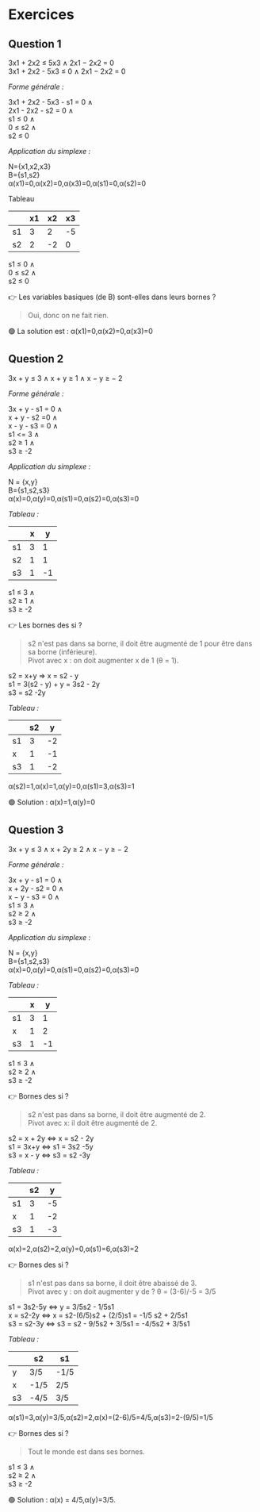 # Exercices

## Question 1

3x1 + 2x2 ≤ 5x3 ∧ 2x1 − 2x2 = 0  
3x1 + 2x2 - 5x3 ≤ 0 ∧ 2x1 − 2x2 = 0

_Forme générale :_

3x1 + 2x2 - 5x3 - s1 = 0 ∧  
2x1 - 2x2 - s2 = 0 ∧  
s1 ≤ 0 ∧  
0 ≤ s2 ∧  
s2 ≤ 0

_Application du simplexe :_

N={x1,x2,x3}  
B={s1,s2}  
α(x1)=0,α(x2)=0,α(x3)=0,α(s1)=0,α(s2)=0

Tableau

|    | x1 | x2 | x3 |
| -- | -- | -- | -- |
| s1 | 3  | 2  | -5 |
| s2 | 2  | -2 | 0  |

s1 ≤ 0 ∧  
0 ≤ s2 ∧  
s2 ≤ 0

👉 Les variables basiques (de B) sont-elles dans leurs bornes ?
> Oui, donc on ne fait rien.

🟢 La solution est : α(x1)=0,α(x2)=0,α(x3)=0

## Question 2

3x + y ≤ 3 ∧ x + y ≥ 1 ∧ x − y ≥ − 2
 
_Forme générale :_
 
3x + y - s1 = 0 ∧  
x + y - s2 =0 ∧  
x - y - s3 = 0 ∧  
s1 <= 3 ∧  
s2 ≥ 1 ∧  
s3 ≥ -2 

_Application du simplexe :_

N = {x,y}  
B={s1,s2,s3}  
α(x)=0,α(y)=0,α(s1)=0,α(s2)=0,α(s3)=0
 
_Tableau :_

|    | x | y  |
| -- | - | -- |
| s1 | 3 | 1  |
| s2 | 1 | 1  |
| s3 | 1 | -1 |

s1 ≤ 3 ∧  
s2 ≥ 1 ∧  
s3 ≥ -2 

👉 Les bornes des si ?  
> s2 n'est pas dans sa borne, il doit être augmenté de 1 pour être dans sa borne (inférieure).  
> Pivot avec x : on doit augmenter x de 1 (θ = 1).

s2 = x+y => x = s2 - y  
s1 = 3(s2 - y) + y = 3s2 - 2y  
s3 = s2 -2y

_Tableau :_

|    | s2 | y  |
| -- | -- | -- |
| s1 | 3  | -2 |
| x  | 1  | -1 |
| s3 | 1  | -2 |

α(s2)=1,α(x)=1,α(y)=0,α(s1)=3,α(s3)=1

🟢 Solution : α(x)=1,α(y)=0

## Question 3

3x + y ≤ 3 ∧ x + 2y ≥ 2 ∧ x − y ≥ − 2

_Forme générale :_

3x + y - s1 = 0 ∧  
x + 2y - s2 = 0 ∧  
x − y - s3 = 0 ∧  
s1 ≤ 3 ∧  
s2 ≥ 2 ∧  
s3 ≥ -2

_Application du simplexe :_

N = {x,y}  
B={s1,s2,s3}  
α(x)=0,α(y)=0,α(s1)=0,α(s2)=0,α(s3)=0
 
_Tableau :_

|    | x | y  |
| -- | - | -- |
| s1 | 3 | 1  |
| x  | 1 | 2  |
| s3 | 1 | -1 |

s1 ≤ 3 ∧  
s2 ≥ 2 ∧  
s3 ≥ -2

👉 Bornes des si ?
> s2 n'est pas dans sa borne, il doit être augmenté de 2.  
> Pivot avec x: il doit être augmenté de 2.

s2 = x + 2y <=> x = s2 - 2y  
s1 = 3x+y <=> s1 = 3s2 -5y  
s3 = x - y <=> s3 = s2 -3y  

_Tableau :_

|    | s2 | y  |
| -- | -- | -- |
| s1 | 3  | -5 |
| x  | 1  | -2 |
| s3 | 1  | -3 |

α(x)=2,α(s2)=2,α(y)=0,α(s1)=6,α(s3)=2

👉 Bornes des si ?
> s1 n'est pas dans sa borne, il doit être abaissé de 3.  
> Pivot avec y : on doit augmenter y de ? θ = (3-6)/-5 = 3/5

s1 = 3s2-5y <=> y = 3/5s2 - 1/5s1  
x = s2-2y <=> x = s2-(6/5)s2 + (2/5)s1 = -1/5 s2 + 2/5s1  
s3 = s2-3y <=> s3 = s2 - 9/5s2 + 3/5s1 = -4/5s2 + 3/5s1

_Tableau :_

|    | s2   | s1   |
| -- | ---- | ---- |
| y  | 3/5  | -1/5 |
| x  | -1/5 | 2/5  |
| s3 | -4/5 | 3/5  |

α(s1)=3,α(y)=3/5,α(s2)=2,α(x)=(2-6)/5=4/5,α(s3)=2-(9/5)=1/5

👉 Bornes des si ?
> Tout le monde est dans ses bornes.

s1 ≤ 3 ∧  
s2 ≥ 2 ∧  
s3 ≥ -2

🟢 Solution : α(x) = 4/5,α(y)=3/5.



	
